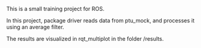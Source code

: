 This is a small training project for ROS.

In this project, package driver reads data from ptu_mock, and processes it using an average filter.
 
The results are visualized in rqt_multiplot in the folder /results.

